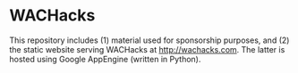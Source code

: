 # WACHacks

This repository includes (1) material used for sponsorship purposes, and (2) the static website serving WACHacks at http://wachacks.com. The latter is hosted using Google AppEngine (written in Python).